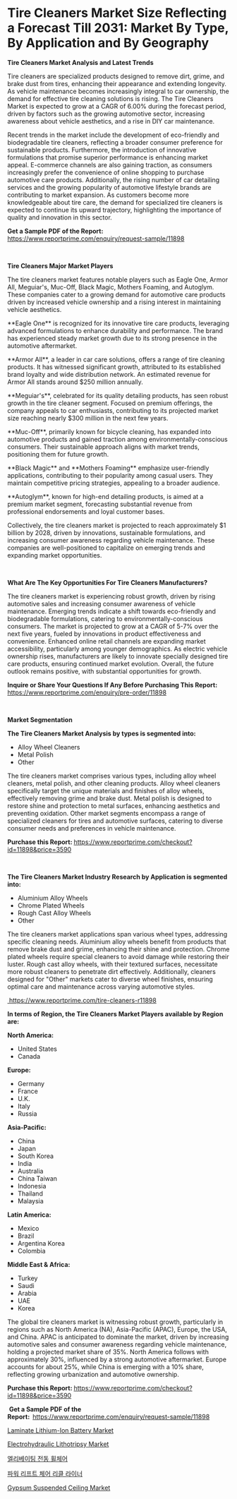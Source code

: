 <p><h1>Tire Cleaners Market Size Reflecting a Forecast Till 2031: Market By Type, By Application and By Geography</h1></p><p><strong>Tire Cleaners Market Analysis and Latest Trends</strong></p>
<p><p>Tire cleaners are specialized products designed to remove dirt, grime, and brake dust from tires, enhancing their appearance and extending longevity. As vehicle maintenance becomes increasingly integral to car ownership, the demand for effective tire cleaning solutions is rising. The Tire Cleaners Market is expected to grow at a CAGR of 6.00% during the forecast period, driven by factors such as the growing automotive sector, increasing awareness about vehicle aesthetics, and a rise in DIY car maintenance.</p><p>Recent trends in the market include the development of eco-friendly and biodegradable tire cleaners, reflecting a broader consumer preference for sustainable products. Furthermore, the introduction of innovative formulations that promise superior performance is enhancing market appeal. E-commerce channels are also gaining traction, as consumers increasingly prefer the convenience of online shopping to purchase automotive care products. Additionally, the rising number of car detailing services and the growing popularity of automotive lifestyle brands are contributing to market expansion. As customers become more knowledgeable about tire care, the demand for specialized tire cleaners is expected to continue its upward trajectory, highlighting the importance of quality and innovation in this sector.</p></p>
<p><strong>Get a Sample PDF of the Report:&nbsp;</strong> <a href="https://www.reportprime.com/enquiry/request-sample/11898">https://www.reportprime.com/enquiry/request-sample/11898</a></p>
<p>&nbsp;</p>
<p><strong>Tire Cleaners Major Market Players</strong></p>
<p><p>The tire cleaners market features notable players such as Eagle One, Armor All, Meguiar's, Muc-Off, Black Magic, Mothers Foaming, and Autoglym. These companies cater to a growing demand for automotive care products driven by increased vehicle ownership and a rising interest in maintaining vehicle aesthetics.</p><p>**Eagle One** is recognized for its innovative tire care products, leveraging advanced formulations to enhance durability and performance. The brand has experienced steady market growth due to its strong presence in the automotive aftermarket.</p><p>**Armor All**, a leader in car care solutions, offers a range of tire cleaning products. It has witnessed significant growth, attributed to its established brand loyalty and wide distribution network. An estimated revenue for Armor All stands around $250 million annually.</p><p>**Meguiar's**, celebrated for its quality detailing products, has seen robust growth in the tire cleaner segment. Focused on premium offerings, the company appeals to car enthusiasts, contributing to its projected market size reaching nearly $300 million in the next few years.</p><p>**Muc-Off**, primarily known for bicycle cleaning, has expanded into automotive products and gained traction among environmentally-conscious consumers. Their sustainable approach aligns with market trends, positioning them for future growth.</p><p>**Black Magic** and **Mothers Foaming** emphasize user-friendly applications, contributing to their popularity among casual users. They maintain competitive pricing strategies, appealing to a broader audience.</p><p>**Autoglym**, known for high-end detailing products, is aimed at a premium market segment, forecasting substantial revenue from professional endorsements and loyal customer bases.</p><p>Collectively, the tire cleaners market is projected to reach approximately $1 billion by 2028, driven by innovations, sustainable formulations, and increasing consumer awareness regarding vehicle maintenance. These companies are well-positioned to capitalize on emerging trends and expanding market opportunities.</p></p>
<p>&nbsp;</p>
<p><strong>What Are The Key Opportunities For Tire Cleaners Manufacturers?</strong></p>
<p><p>The tire cleaners market is experiencing robust growth, driven by rising automotive sales and increasing consumer awareness of vehicle maintenance. Emerging trends indicate a shift towards eco-friendly and biodegradable formulations, catering to environmentally-conscious consumers. The market is projected to grow at a CAGR of 5-7% over the next five years, fueled by innovations in product effectiveness and convenience. Enhanced online retail channels are expanding market accessibility, particularly among younger demographics. As electric vehicle ownership rises, manufacturers are likely to innovate specially designed tire care products, ensuring continued market evolution. Overall, the future outlook remains positive, with substantial opportunities for growth.</p></p>
<p><strong>Inquire or Share Your Questions If Any Before Purchasing This Report:</strong> <a href="https://www.reportprime.com/enquiry/pre-order/11898">https://www.reportprime.com/enquiry/pre-order/11898</a></p>
<p>&nbsp;</p>
<p><strong>Market Segmentation</strong></p>
<p><strong>The Tire Cleaners Market Analysis by types is segmented into:</strong></p>
<p><ul><li>Alloy Wheel Cleaners</li><li>Metal Polish</li><li>Other</li></ul></p>
<p><p>The tire cleaners market comprises various types, including alloy wheel cleaners, metal polish, and other cleaning products. Alloy wheel cleaners specifically target the unique materials and finishes of alloy wheels, effectively removing grime and brake dust. Metal polish is designed to restore shine and protection to metal surfaces, enhancing aesthetics and preventing oxidation. Other market segments encompass a range of specialized cleaners for tires and automotive surfaces, catering to diverse consumer needs and preferences in vehicle maintenance.</p></p>
<p><strong>Purchase this Report:&nbsp;</strong><a href="https://www.reportprime.com/checkout?id=11898&price=3590">https://www.reportprime.com/checkout?id=11898&price=3590</a></p>
<p>&nbsp;</p>
<p><strong>The Tire Cleaners Market Industry Research by Application is segmented into:</strong></p>
<p><ul><li>Aluminium Alloy Wheels</li><li>Chrome Plated Wheels</li><li>Rough Cast Alloy Wheels</li><li>Other</li></ul></p>
<p><p>The tire cleaners market applications span various wheel types, addressing specific cleaning needs. Aluminium alloy wheels benefit from products that remove brake dust and grime, enhancing their shine and protection. Chrome plated wheels require special cleaners to avoid damage while restoring their luster. Rough cast alloy wheels, with their textured surfaces, necessitate more robust cleaners to penetrate dirt effectively. Additionally, cleaners designed for "Other" markets cater to diverse wheel finishes, ensuring optimal care and maintenance across varying automotive styles.</p></p>
<p><a href="https://www.reportprime.com/tire-cleaners-r11898">&nbsp;https://www.reportprime.com/tire-cleaners-r11898</a></p>
<p><strong>In terms of Region, the Tire Cleaners Market Players available by Region are:</strong></p>
<p>
    <p> <strong> North America: </strong>
        <ul>
            <li>United States</li>
            <li>Canada</li>
        </ul>
        </p> 
    <p> <strong> Europe: </strong>
        <ul>
            <li>Germany</li>
            <li>France</li>
            <li>U.K.</li>
            <li>Italy</li>
            <li>Russia</li>
        </ul>
        </p> 
    <p> <strong> Asia-Pacific: </strong>
        <ul>
            <li>China</li>
            <li>Japan</li>
            <li>South Korea</li>
            <li>India</li>
            <li>Australia</li>
            <li>China Taiwan</li>
            <li>Indonesia</li>
            <li>Thailand</li>
            <li>Malaysia</li>
        </ul>
        </p> 
    <p> <strong> Latin America: </strong>
        <ul>
            <li>Mexico</li>
            <li>Brazil</li>
            <li>Argentina Korea</li>
            <li>Colombia</li>
        </ul>
        </p> 
    <p> <strong> Middle East & Africa: </strong>
        <ul>
            <li>Turkey</li>
            <li>Saudi</li>
            <li>Arabia</li>
            <li>UAE</li>
            <li>Korea</li>
        </ul>
    </p>
    </p>
<p><p>The global tire cleaners market is witnessing robust growth, particularly in regions such as North America (NA), Asia-Pacific (APAC), Europe, the USA, and China. APAC is anticipated to dominate the market, driven by increasing automotive sales and consumer awareness regarding vehicle maintenance, holding a projected market share of 35%. North America follows with approximately 30%, influenced by a strong automotive aftermarket. Europe accounts for about 25%, while China is emerging with a 10% share, reflecting growing urbanization and automotive ownership.</p></p>
<p><strong>Purchase this Report: </strong><a href="https://www.reportprime.com/checkout?id=11898&price=3590">https://www.reportprime.com/checkout?id=11898&price=3590</a></p>
<p>&nbsp;<strong>Get a Sample PDF of the Report:&nbsp;&nbsp;</strong><a href="https://www.reportprime.com/enquiry/request-sample/11898">https://www.reportprime.com/enquiry/request-sample/11898</a></p>
<p><strong></strong></p>
<p><p><a href="https://issuu.com/reportprime-2/docs/laminate-lithium-ion-battery-market_e892c02490983b">Laminate Lithium-Ion Battery Market</a></p><p><a href="https://medium.com/@sk99912151/global-electrohydraulic-lithotripsy-market-trends-forecasts-and-market-strategic-analysis-72b095ef7a64">Electrohydraulic Lithotripsy Market</a></p><p><a href="https://medium.com/@bobbykihnyt57786/%EC%A0%84%EB%8F%99-%ED%9C%A0%EC%B2%B4%EC%96%B4-%EC%8B%9C%EC%9E%A5-%EA%B7%9C%EB%AA%A8-%EC%A0%90%EC%9C%A0%EC%9C%A8-%EB%B0%8F-%ED%8A%B8%EB%A0%8C%EB%93%9C-%EB%B6%84%EC%84%9D-%EB%B3%B4%EA%B3%A0%EC%84%9C-%EC%9A%A9%EB%8F%84%EB%B3%84-%EA%B0%80%EC%A0%95%EC%9A%A9-%EC%83%81%EC%97%85%EC%9A%A9-%EC%9B%90%EC%9E%90%EC%9E%AC%EB%B3%84-2031%EB%85%84%EA%B9%8C%EC%A7%80%EC%9D%98-%EC%A0%84%EB%A7%9D-cdac23325e7e">엘리베이팅 전동 휠체어</a></p><p><a href="https://medium.com/@bobbykihnyt57786/%EC%A0%84%EB%8F%99-%EB%A6%AC%ED%94%84%ED%8A%B8-%EC%B2%B4%EC%96%B4-%EB%A6%AC%ED%81%B4%EB%9D%BC%EC%9D%B4%EB%84%88-%EC%8B%9C%EC%9E%A5-%EB%8F%99%ED%96%A5-%EB%B0%8F-%EC%8B%9C%EC%9E%A5-%EC%84%B1%EC%9E%A5-%EC%A0%84%EB%A7%9D-2024-2031-f115a680ec8f">파워 리프트 체어 리클 라이너</a></p><p><a href="https://github.com/ChiragRP21/Market-Research-Report-List-6/blob/main/gypsum-suspended-ceiling-market.md">Gypsum Suspended Ceiling Market</a></p></p>